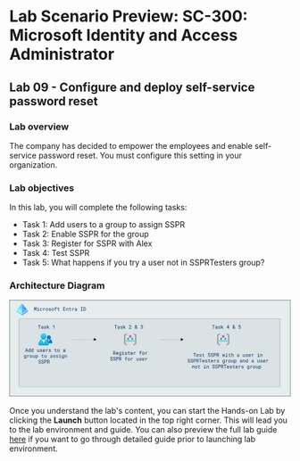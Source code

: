 # Lab Scenario Preview: SC-300:  Microsoft Identity and Access Administrator

## Lab 09 - Configure and deploy self-service password reset

### Lab overview
The company has decided to empower the employees and enable self-service password reset. You must configure this setting in your organization.

### Lab objectives
In this lab, you will complete the following tasks:

+ Task 1: Add users to a group to assign SSPR
+ Task 2: Enable SSPR for the group
+ Task 3: Register for SSPR with Alex
+ Task 4: Test SSPR
+ Task 5: What happens if you try a user not in SSPRTesters group?

### Architecture Diagram

   ![](./media/arch09.png)

Once you understand the lab's content, you can start the Hands-on Lab by clicking the **Launch** button located in the top right corner. This will lead you to the lab environment and guide. You can also preview the full lab guide [here](https://experience.cloudlabs.ai/#/labguidepreview/8ebba3e5-7267-4620-a44a-1870b4c6add9) if you want to go through detailed guide prior to launching lab environment.
